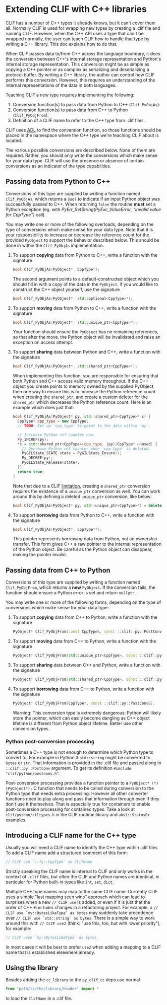 # Extending CLIF with C++ libraries

CLIF has a number of C++ types it already knows, but it can't cover them all. Normally
CLIF is used for wrapping new types by creating a .clif file and running CLIF.
However, when the C++ API uses a type that can't be wrapped normally, the user
can teach CLIF how to handle that type by writing a C++ library. This doc
explains how to do that.

When CLIF passes data to/from C++ across the language boundary, it does the
conversion between C++'s internal storage representation and Python's internal
storage representation. This conversion might be as simple as copying a C++
pointer or as complex as serializing and deserializing a protocol buffer. By
writing a C++ library, the author can control how CLIF performs this conversion.
However, this requires an understanding of the internal representations of the
data in both languages.

Teaching CLIF a new type requires implementing the following:

1.  Conversion function(s) to pass data from Python to C++ (`Clif_PyObjAs`).
2.  Conversion function(s) to pass data from C++ to Python (`Clif_PyObjFrom`).
3.  Definition of a CLIF name to refer to the C++ type from .clif files.

CLIF uses [ADL](http://en.cppreference.com/w/cpp/language/adl) to find the
conversion function, so those functions should be placed in the namespace where
the C++ type we're teaching CLIF about is located.

The various possible conversions are described below. None of them are required.
Rather, you should only write the conversions which make sense for your data
type. CLIF will use the presence or absence of certain conversions as an
indicator of the type capabilities.

## Passing data from Python to C++

Conversions of this type are supplied by writing a function named
`Clif_PyObjAs`, which returns a `bool` to indicate if an input Python object was
successfully passed to C++. When returning `false` the routine **must** set a
Python exception (eg. with *PyErr_SetString(PyExc_ValueError, "invalid value for
CppType")* call).

You may write one or more of the following overloads, depending on the type of
conversions which make sense for your data type. Note that it is your
responsibility to increase or decrease the reference count for the provided
`PyObject` to support the behavior described below. This should be done in
within the `Clif_PyObjAs` implementation.

1.  To support **copying** data from Python to C++, write a function with the
    signature

    ```c++
    bool Clif_PyObjAs(PyObject*, CppType*);
    ```

    The second argument points to a default-constructed object which you should
    fill in with a copy of the data in the `PyObject`. If you would like to
    construct the C++ object yourself, use the signature

    ```c++
    bool Clif_PyObjAs(PyObject*, std::optional<CppType>*);
    ```

2.  To support **moving** data from Python to C++, write a function with the
    signature

    ```c++
    bool Clif_PyObjAs(PyObject*, std::unique_ptr<CppType>*);
    ```

    Your function should ensure the `PyObject` has no remaining references, so
    that after the move, the Python object will be invalidated and raise an
    exception on access attempt.

3.  To support **sharing** data between Python and C++, write a function with
    the signature

    ```c++
    bool Clif_PyObjAs(PyObject*, std::shared_ptr<CppType>*);
    ```

    When implementing this function, you are responsible for ensuring that both
    Python and C++ access valid memory throughout. If the C++ object you create
    points to memory owned by the supplied PyObject, then one way to ensure this
    is to increase the Python reference count when creating the `shared_ptr`,
    and create a custom deleter for the `shared_ptr` which decreases the Python
    reference count. Here is an example which does just that:

    ```c++
    bool Clif_PyObjAs(PyObject* py, std::shared_ptr<CppType>* c) {
      CppType* cpp_type = new CppType;
      // TODO: Set up `cpp_type` to point to the data within `py`.

      // Increase Python ref counter now.
      Py_INCREF(py);
      *c = std::shared_ptr<CppType>(cpp_type, [py](CppType* unused) {
        // Decrease Python ref counter when `cpp_type` is deleted.
        PyGILState_STATE state = PyGILState_Ensure();
        Py_DECREF(py);
        PyGILState_Release(state);
      });
      return true;
    }
    ```

    Note that due to a CLIF
    [limitation](https://b.corp.google.com/issues/79540676), creating a
    `shared_ptr` conversion requires the existence of a `unique_ptr` conversion
    as well. You can work around this by defining a deleted `unique_ptr`
    conversion, like below:

    ```c++
    bool Clif_PyObjAs(PyObject* py, std::unique_ptr<CppType>*) = delete;
    ```

4.  To support **borrowing** data from Python to C++, write a function with the
    signature

    ```c++
    bool Clif_PyObjAs(PyObject*, CppType**);
    ```

    This pointer represents *borrowing* data from Python, not an ownership
    transfer. This form gives C++ a raw pointer to the internal representation
    of the Python object. Be careful as the Python object can disappear, making
    the pointer invalid.

## Passing data from C++ to Python

Conversions of this type are supplied by writing a function named
`Clif_PyObjFrom`, which returns a **new** `PyObject`. If the conversion fails,
the function should ensure a Python error is set and return `nullptr`.

You may write one or more of the following forms, depending on the type of
conversions which make sense for your data type:

1.  To support **copying** data from C++ to Python, write a function with the
    signature

    ```c++
    PyObject* Clif_PyObjFrom(const CppType&, const ::clif::py::PostConv&);
    ```

2.  To support **moving** data from C++ to Python, write a function with the
    signature

    ```c++
    PyObject* Clif_PyObjFrom(std::unique_ptr<CppType>, const ::clif::py::PostConv&);
    ```

3.  To support **sharing** data between C++ and Python, write a function with
    the signature

    ```c++
    PyObject* Clif_PyObjFrom(std::shared_ptr<CppType>, const ::clif::py::PostConv&);
    ```

4.  To support **borrowing** data from C++ to Python, write a function with the
    signature

    ```c++
    PyObject* Clif_PyObjFrom(CppType*, const ::clif::py::PostConv&);
    ```

    Warning: This conversion type is extremely dangerous: Python will likely
    store the pointer, which can easily become dangling as C++ object lifetime
    is different from Python object lifetime. Better use other conversion types.

### Python post-conversion processing

Sometimes a C++ type is not enough to determine which Python type to convert to.
For example in Python 3 `std::string` might be converted to `bytes` or `str`.
That information is provided in the .clif file and passed along in
`::clif::py::PostConv` argument. To get its definition `#include
"clif/python/postconv.h"`.

Post-conversion processing provides a function pointer to a `PyObject*
(*)(PyObject*);` C function that needs to be called during conversion to the
Python type that needs extra processing. However all other converter functions
need to play along and pass that information through even if they don't use it
themselves. That is especially true for containers to enable post-conversion
processing for contained types. Take a look at
`clif/python/stltypes.h` in the CLIF runtime library and
`absl::StatusOr` examples.

## Introducing a CLIF name for the C++ type

Usually you will need a CLIF name to identify the C++ type within .clif files.
To add a CLIF name add a structured comment of this form:

```c++
// CLIF use `::fq::CppType` as ClifName
```

Strictly speaking the CLIF name is internal to CLIF and only works in the
context of `.clif` files, but often the CLIF and Python names are identical,
in particular for Python built-in types like `int`, `set`, `dict`.

Multiple C++ type names may map to the same CLIF name. Currently CLIF uses
a simple "last mapping seen wins" approach which can lead to surprises when
a new `// CLIF use` is added, or even if it is just that the order of
C++ `#include`s changes in a refactoring project. For example, a
``// CLIF use `my::BytesLikeType` as bytes`` may suddenly take precedence over
``// CLIF use `std::string` as bytes``. There is a simple way to work around
this with `// CLIF use2` (think: "use this, too, but with lower priority"),
for example:

```c++
// CLIF use2 `my::BytesLikeType` as bytes
```

In most cases it will be best to prefer `use2` when adding a mapping to a CLIF
name that is established elsewhere already.

## Using the library

Besides adding the `cc_library` to the `py_clif_cc` deps use normal

```python
from "path/to/the/library/header" import *
```

to load the `ClifName` in a .clif file.
